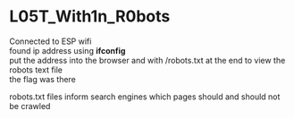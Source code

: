 # L05T_With1n_R0bots

Connected to ESP wifi <br>
found ip address using **ifconfig**<br>
put the address into the browser and with /robots.txt at the end to view the robots text file<br>
the flag was there<br>

robots.txt files inform search engines which pages should and should not be crawled

